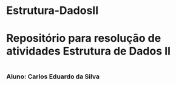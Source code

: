 # Estrutura-DadosII
<h1>Repositório para resolução de atividades Estrutura de Dados II<h1>
  <h3><b>Aluno:<b> Carlos Eduardo da Silva<h3>
